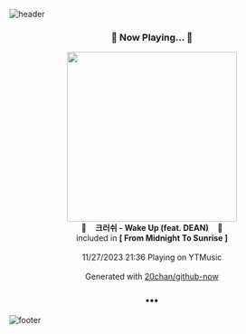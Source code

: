 ![header](https://capsule-render.vercel.app/api?type=wave&height=170&section=header&fontColor=090707&fontAlignX=45&fontAlignY=65&fontSize=100)

<h3 align="center">🎵 Now Playing... 🎵</h3>
<p align="center">
  <a href="https://music.youtube.com/watch?v=7wstmDsnSvg">
    <img width="300" src="https://lh3.googleusercontent.com/9vFHAGLSprQ7ss-VA99Ks-SesyQVws_JlTccJ9jCeOA0jjTNRtR7o0-jAyOivnYR9zlQ0AWPBC7At_LEnw">
  </a>
  <br>
  🎵&nbsp&nbsp&nbsp <b>크러쉬 - Wake Up (feat. DEAN)</b> &nbsp&nbsp&nbsp🎵
  <br>
  included in <b>[ From Midnight To Sunrise ]</b>
  
  <br />
  <br />
  11/27/2023 21:36 Playing on YTMusic
  <br />
  <br />
  Generated with <a href="https://github.com/20chan/github-now">20chan/github-now</a>
</p>

<h3 align="center">•••</h3>

![footer](https://capsule-render.vercel.app/api?type=wave&height=150&section=footer)

